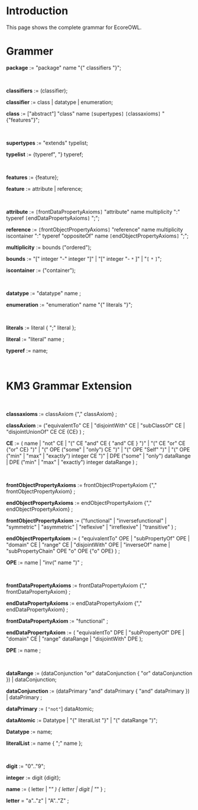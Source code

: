# Introduction #

This page shows the complete grammar for EcoreOWL.


# Grammer #

**package** := "package" name "{" classifiers "}";


<br />

**classifiers** := (classifier);

**classifier** := class | datatype | enumeration;

**class** := ["abstract"] "class" name `[`supertypes`]` `[`classaxioms`]` "{"features"}";


<br />

**supertypes** := "extends" typelist;

**typelist** := {typeref", "} typeref;


<br />

**features** := {feature};

**feature** := attribute | reference;


<br />

**attribute** := `[`frontDataPropertyAxioms`]` "attribute" name multiplicity ":" typeref `[`endDataPropertyAxioms`]` ";";

**reference** := `[`frontObjectPropertyAxioms`]` "reference" name multiplicity
iscontainer ":" typeref "oppositeOf" name `[`endObjectPropertyAxioms`]` ";";

**multiplicity** := bounds ("ordered");

**bounds** := "[" integer "-" integer "]" | "[" integer "- `*` ]" | "`[` `*` `]`";

**iscontainer** := ("container");


<br />

**datatype** := "datatype" name ;

**enumeration** := "enumeration" name "{" literals "}";


<br />

**literals** := literal { ";" literal };

**literal** := "literal" name ;

**typeref** := name;


<br />

# KM3 Grammar Extension



<br />

**classaxioms** :=  classAxiom {"," classAxiom} ;

**classAxiom** := ("equivalentTo" CE | "disjointWith" CE | "subClassOf" CE | "disjointUnionOf" CE CE {CE} ) ;

**CE** := ( name | "not" CE | "(" CE "and" CE { "and" CE } ")" | "(" CE "or" CE {"or" CE} ")" | "(" OPE ("some" | "only") CE ")" | "(" OPE "Self" ")" | "(" OPE ("min" | "max" | "exactly") integer CE ")" | DPE ("some" | "only") dataRange |  DPE ("min" | "max" | "exactly") integer dataRange ) ;


<br />

**frontObjectPropertyAxioms** :=  frontObjectPropertyAxiom {","
frontObjectPropertyAxiom} ;

**endObjectPropertyAxioms** :=  endObjectPropertyAxiom {","
endObjectPropertyAxiom} ;

**frontObjectPropertyAxiom** := ("functional" | "inversefunctional" | "symmetric" | "asymmetric" | "reflexive" | "irreflexive" | "transitive" ) ;

**endObjectPropertyAxiom** := ( "equivalentTo" OPE | "subPropertyOf" OPE |
"domain" CE | "range" CE | "disjointWith" OPE | "inverseOf" name |
"subPropertyChain" OPE "o" OPE {"o" OPE} ) ;

**OPE** := name | "inv(" name ")" ;


<br />

**frontDataPropertyAxioms** :=  frontDataPropertyAxiom {","
frontDataPropertyAxiom} ;

**endDataPropertyAxioms** :=  endDataPropertyAxiom {"," endDataPropertyAxiom} ;

**frontDataPropertyAxiom** := "functional" ;

**endDataPropertyAxiom** := ( "equivalentTo" DPE | "subPropertyOf" DPE | "domain" CE | "range" dataRange | "disjointWith" DPE );

**DPE** := name ;


<br />

**dataRange** := (dataConjunction "or" dataConjunction { "or" dataConjunction }) | dataConjunction;

**dataConjunction** := (dataPrimary "and" dataPrimary { "and" dataPrimary }) | dataPrimary ;

**dataPrimary** := `["not"`] dataAtomic;

**dataAtomic** := Datatype | "{" literalList "}" | "(" dataRange ")";

**Datatype** := name;

**literalList** := name { ";" name };


<br />


**digit** := "0".."9";

**integer** := digit {digit};

**name** := ( letter | "_" ) { letter | digit | "_" } ;

**letter** = "a".."z" | "A".."Z" ;